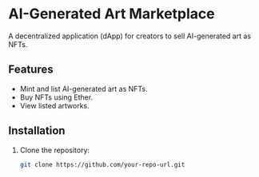 # AI-Generated Art Marketplace

A decentralized application (dApp) for creators to sell AI-generated art as NFTs.

## Features
- Mint and list AI-generated art as NFTs.
- Buy NFTs using Ether.
- View listed artworks.

## Installation
1. Clone the repository:
   ```bash
   git clone https://github.com/your-repo-url.git